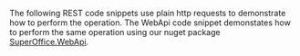 <!-- markdownlint-disable-file MD041 -->
The following REST code snippets use plain http requests to demonstrate how to perform the operation. The WebApi code snippet demonstates how to perform the same operation using our nuget package [SuperOffice.WebApi][1].

<!-- Link References -->

[1]: https://www.nuget.org/packages/SuperOffice.WebApi
